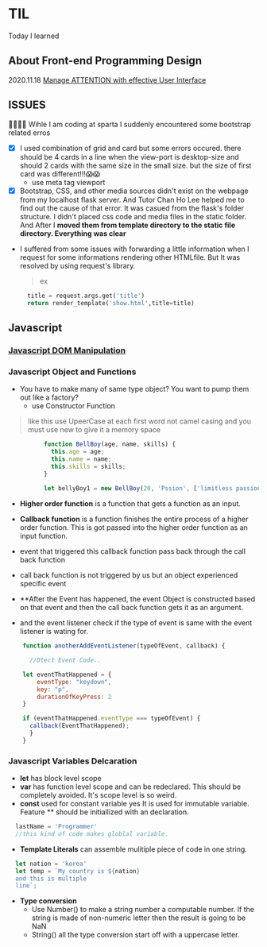 # TIL
Today I learned


## About Front-end Programming Design
2020.11.18
[Manage ATTENTION with effective User Interface](https://github.com/General-code/TIL/blob/main/Front-end%20Design%20Princple.md)


## ISSUES
🤷‍♂️🤷‍♀️ Wihle I am coding at sparta I suddenly encountered some bootstrap related erros
  - [x] I used combination of grid and card but some errors occured. there should be 4 cards in a line when the view-port is desktop-size and should 2 cards with the same size in the small size. but the size of first card was different!!!😱😱 
    - use meta tag viewport
  - [x] Bootstrap, CSS, and other media sources didn't exist on the webpage from my localhost flask server. And Tutor Chan Ho Lee helped me to find out the cause of that error. It was casued from the flask's folder structure. I didn't placed css code and media files in the static folder. And After I **moved them from template directory to the static file directory. Everything was clear** 

- I suffered from some issues with forwarding a little information when I request for some informations rendering other HTMLfile. But It was resolved by using request's library. 
  > ex 
  
  ```python
    title = request.args.get('title')
    return render_template('show.html',title=title)
  ```

## Javascript

### [Javascript DOM Manipulation](https://github.com/General-code/TIL/blob/main/Javascript%20DOM%20manipulation.md)


### Javascript Object and Functions
- You have to make many of same type object? You want to pump them out like a factory?
  - use Constructor Function 
> like this use UpeerCase at each first word not camel casing and you must use new to give it a memory space 
```javascript
          function BellBoy(age, name, skills) {
            this.age = age;
            this.name = name;
            this.skills = skills;
          }
          
          let bellyBoy1 = new BellBoy(20, 'Pssion', ['limitless passion','speedy feet']);
 ```
 
- **Higher order function** is a function that gets a function as an input.
- **Callback function** is a function finishes the entire process of a higher order function. This is got passed into the higher order function as an input function.
- event that triggered this callback function  pass back through the call back function
- call back function is not triggered by us but an object experienced specific event

- **After the Event has happened, the event Object is constructed based on that event and then the call back function gets it as an argument.
- and the event listener check if the type of event is same with the event listener is wating for. 

```javascript
    function anotherAddEventListener(typeOfEvent, callback) {

      //Dtect Event Code.. 

    let eventThatHappened = {
        eventType: "keydown",
        key: "p",
        durationOfKeyPress: 2
    }

    if (eventThatHappened.eventType === typeOfEvent) {
      callback(EventThatHappened);
      }
    }
```




### Javascript Variables Delcaration
- **let** has block level scope
- **var** has function level scope and can be redeclared. This should be completely avoided. It's scope level is so weird.
- **const** used for constant variable yes It is used for immutable variable. Feature ** should be initiallized with an declaration.

```javascript
  lastName = 'Programmer'
  //this kind of code makes globlal variable.

```


- **Template Literals** can assemble mulitiple piece of code in one string.
```javascript
  let nation = 'korea'
  let temp = `My country is ${nation}
  and this is multiple
  line`;
```

- **Type conversion**
  - Use Number() to make a string number a computable number. If the string is made of non-numeric letter then the result is going to be NaN
  - String() all the type conversion start off with a uppercase letter.
